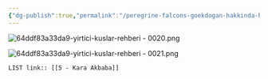 ```yaml
---
{"dg-publish":true,"permalink":"/peregrine-falcons-goekdogan-hakkinda-hersey/tuerkiye-boelgesi-yirtici-kuslar/4-kara-akbaba/"}
---
```


![64ddf83a33da9-yirtici-kuslar-rehberi - 0020.png](/img/user/%C4%B0%C3%A7e%20Aktrar%C4%B1lan%20Resimler/64ddf83a33da9-yirtici-kuslar-rehberi%20-%200020.png)

![64ddf83a33da9-yirtici-kuslar-rehberi - 0021.png](/img/user/%C4%B0%C3%A7e%20Aktrar%C4%B1lan%20Resimler/64ddf83a33da9-yirtici-kuslar-rehberi%20-%200021.png)

`LIST link:: [[5 - Kara Akbaba]] `